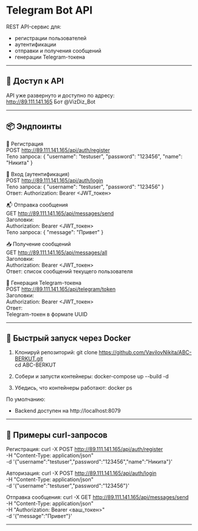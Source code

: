 # Telegram Bot API

REST API-сервис для:
- регистрации пользователей
- аутентификации
- отправки и получения сообщений
- генерации Telegram-токена

---

## 🚀 Доступ к API

API уже развернуто и доступно по адресу:  
http://89.111.141.165
Бот @VizDiz_Bot

---

## 📦 Эндпоинты

🔐 Регистрация  
POST http://89.111.141.165/api/auth/register  
Тело запроса:
{
"username": "testuser",
"password": "123456",
"name": "Никита"
}

🔐 Вход (аутентификация)  
POST http://89.111.141.165/api/auth/login  
Тело запроса:
{
"username": "testuser",
"password": "123456"
}  
Ответ:
Authorization: Bearer <JWT_токен>

📬 Отправка сообщения  
GET http://89.111.141.165/api/messages/send  
Заголовки:  
Authorization: Bearer <JWT_токен>  
Тело запроса:
{
"message": "Привет"
}

📥 Получение сообщений  
GET http://89.111.141.165/api/messages/all  
Заголовки:  
Authorization: Bearer <JWT_токен>  
Ответ: список сообщений текущего пользователя

🤖 Генерация Telegram-токена  
POST http://89.111.141.165/api/telegram/token  
Заголовки:  
Authorization: Bearer <JWT_токен>  
Ответ:  
Telegram-токен в формате UUID

---

## 🐳 Быстрый запуск через Docker

1. Клонируй репозиторий:
   git clone https://github.com/VavilovNikita/ABC-BERKUT.git  
   cd ABC-BERKUT

2. Собери и запусти контейнеры:
   docker-compose up --build -d

3. Убедись, что контейнеры работают:
   docker ps

По умолчанию:
- Backend доступен на http://localhost:8079

---

## 🧪 Примеры curl-запросов

Регистрация:
curl -X POST http://89.111.141.165/api/auth/register \
-H "Content-Type: application/json" \
-d '{"username":"testuser","password":"123456","name":"Никита"}'

Авторизация:
curl -X POST http://89.111.141.165/api/auth/login \
-H "Content-Type: application/json" \
-d '{"username":"testuser","password":"123456"}'

Отправка сообщения:
curl -X GET http://89.111.141.165/api/messages/send \
-H "Content-Type: application/json" \
-H "Authorization: Bearer <ваш_токен>" \
-d '{"message":"Привет"}'

---
